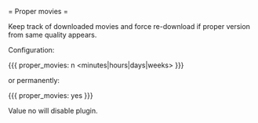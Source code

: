 = Proper movies =

Keep track of downloaded movies and force re-download if proper version from same quality appears.

Configuration:


{{{
proper_movies: n <minutes|hours|days|weeks>
}}}

or permanently:

{{{
proper_movies: yes
}}}

Value no will disable plugin.
